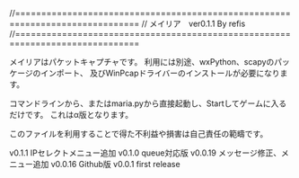 //==============================================================================
// メイリア　ver0.1.1 By refis
//==============================================================================

メイリアはパケットキャプチャです。
利用には別途、wxPython、scapyのパッケージのインポート、
及びWinPcapドライバーのインストールが必要になります。

コマンドラインから、またはmaria.pyから直接起動し、Startしてゲームに入るだけです。
これはα版となります。

このファイルを利用することで得た不利益や損害は自己責任の範疇です。

v0.1.1   IPセレクトメニュー追加
v0.1.0   queue対応版
v0.0.19  メッセージ修正、メニュー追加
v0.0.16  Github版
v0.0.1   first release

